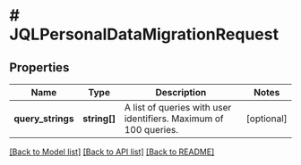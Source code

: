 # # JQLPersonalDataMigrationRequest

## Properties

Name | Type | Description | Notes
------------ | ------------- | ------------- | -------------
**query_strings** | **string[]** | A list of queries with user identifiers. Maximum of 100 queries. | [optional]

[[Back to Model list]](../../README.md#models) [[Back to API list]](../../README.md#endpoints) [[Back to README]](../../README.md)
